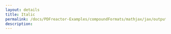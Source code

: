 ```yaml
---
layout: details
title: Italic
permalink: /docs/PDFreactor-Examples/compoundFormats/mathjax/jax/output/SVG/fonts/TeX/SansSerif/Italic/
description: 
---
```





